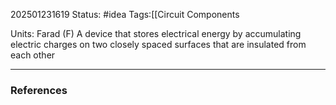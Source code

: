 202501231619
Status: #idea
Tags:[[Circuit Components

Units: Farad (F)
A device that stores electrical energy by accumulating electric charges on two closely spaced surfaces that are insulated from each other

---
### References